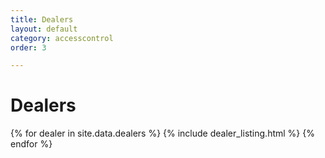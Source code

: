 ```yaml
---
title: Dealers
layout: default
category: accesscontrol
order: 3

---
```

# Dealers
{% for dealer in site.data.dealers %}
{% include dealer_listing.html %}
{% endfor %}
